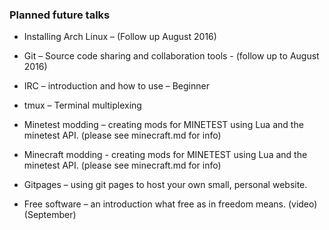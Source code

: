 ### Planned future talks

* Installing Arch Linux – (Follow up August 2016) 
* Git – Source code sharing and collaboration tools - (follow up to August 2016)

* IRC – introduction and how to use – Beginner
* tmux – Terminal multiplexing
* Minetest modding –  creating mods for MINETEST using Lua and the minetest API. (please see minecraft.md for info)
* Minecraft modding - creating mods for MINETEST using Lua and the minetest API. (please see minecraft.md for info)
* Gitpages – using git pages to host your own small, personal website.
* Free software – an introduction what free as in freedom means.  (video) (September)


